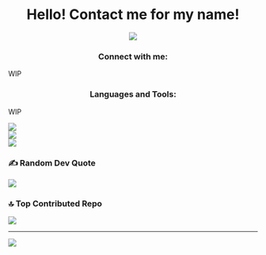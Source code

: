 <h1 align="center">Hello! Contact me for my name!</h1>


<p align="center"> <a href="https://github.com/ryo-ma/github-profile-trophy"><img src= "https://github-profile-trophy.vercel.app/?username=ryo-ma&theme=nord"/></a> </p>

<h3 align="center">Connect with me:</h3>
<p align="left">
</p>
<p>WIP</p>
<h3 align="center">Languages and Tools:</h3>
<p>WIP</p>

![](https://github-readme-stats.vercel.app/api?username=solacecoding&theme=catppuccin_mocha&hide_border=false&include_all_commits=true&count_private=true)<br/>
![](https://github-readme-streak-stats.herokuapp.com/?user=solacecoding&theme=catppuccin_mocha&hide_border=false)<br/>
![](https://github-readme-stats.vercel.app/api/top-langs/?username=solacecoding&theme=catppuccin_mocha&hide_border=false&include_all_commits=true&count_private=true&layout=compact)



### ✍️ Random Dev Quote
![](https://quotes-github-readme.vercel.app/api?type=horizontal&theme=radical)

### 🔝 Top Contributed Repo
![](https://github-contributor-stats.vercel.app/api?username=solacecoding&limit=5&theme=ambient_gradient&combine_all_yearly_contributions=true)

---
[![](https://visitcount.itsvg.in/api?id=solacecoding&icon=0&color=0)](https://visitcount.itsvg.in)

<!-- Proudly created with GPRM ( https://gprm.itsvg.in ) -->
